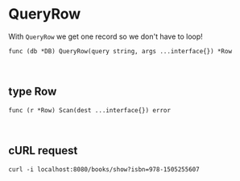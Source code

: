 <!-- markdownlint-disable -->

# QueryRow

With `QueryRow` we get one record so we don't have to loop!

<pre><code>func (db *DB) QueryRow(query string, args ...interface{}) *Row</code></pre>
<br>

<h2>type Row</h2>

<pre><code>func (r *Row) Scan(dest ...interface{}) error</code></pre>
<br>

<h2>cURL request</h2>

<pre><code>curl -i localhost:8080/books/show?isbn=978-1505255607</code></pre>
